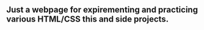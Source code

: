 <h2> Just a webpage for expirementing and practicing various HTML/CSS this and side projects. </h2>
